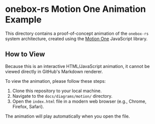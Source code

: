 # onebox-rs Motion One Animation Example

This directory contains a proof-of-concept animation of the `onebox-rs` system architecture, created using the [Motion One](https://motion.dev/) JavaScript library.

## How to View

Because this is an interactive HTML/JavaScript animation, it cannot be viewed directly in GitHub's Markdown renderer.

To view the animation, please follow these steps:
1.  Clone this repository to your local machine.
2.  Navigate to the `docs/diagrams/motion/` directory.
3.  Open the `index.html` file in a modern web browser (e.g., Chrome, Firefox, Safari).

The animation will play automatically when you open the file.
